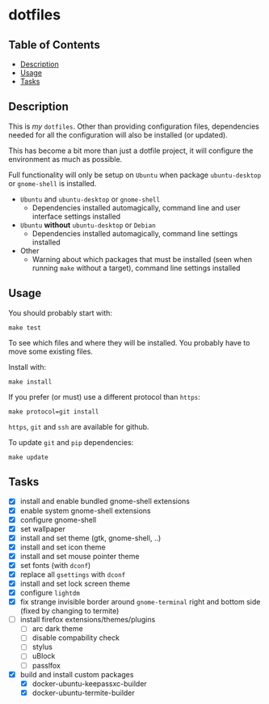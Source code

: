 # dotfiles

## Table of Contents

<!-- toc -->

- [Description](#description)
- [Usage](#usage)
- [Tasks](#tasks)

<!-- tocstop -->

## Description

This is *my* `dotfiles`. Other than providing configuration files, dependencies needed for all the configuration will also be installed (or updated).

This has become a bit more than just a dotfile project, it will configure the environment as much as possible.

Full functionality will only be setup on `Ubuntu` when package `ubuntu-desktop` or `gnome-shell` is installed.

+ `Ubuntu` and `ubuntu-desktop` or `gnome-shell`
  + Dependencies installed automagically, command line and user interface settings installed
+ `Ubuntu` **without** `ubuntu-desktop` or `Debian`
  + Dependencies installed automagically, command line settings installed
+ Other
  + Warning about which packages that must be installed (seen when running `make` without a target), command line settings installed

## Usage
You should probably start with:

    make test

To see which files and where they will be installed. You probably have to move some existing files.

Install with:

    make install

If you prefer (or must) use a different protocol than `https`:

    make protocol=git install

`https`, `git` and `ssh` are available for github.

To update `git` and `pip` dependencies:

    make update


## Tasks

- [x] install and enable bundled gnome-shell extensions
- [x] enable system gnome-shell extensions
- [x] configure gnome-shell
- [x] set wallpaper
- [x] install and set theme (gtk, gnome-shell, ..)  
- [x] install and set icon theme
- [x] install and set mouse pointer theme
- [x] set fonts (with `dconf`)
- [x] replace all `gsettings` with `dconf`
- [x] install and set lock screen theme
- [x] configure `lightdm`
- [x] fix strange invisible border around `gnome-terminal` right and bottom side (fixed by changing to termite)
- [ ] install firefox extensions/themes/plugins
    - [ ] arc dark theme
    - [ ] disable compability check
    - [ ] stylus
    - [ ] uBlock
    - [ ] passlfox
- [x] build and install custom packages
    - [x] docker-ubuntu-keepassxc-builder
    - [x] docker-ubuntu-termite-builder
